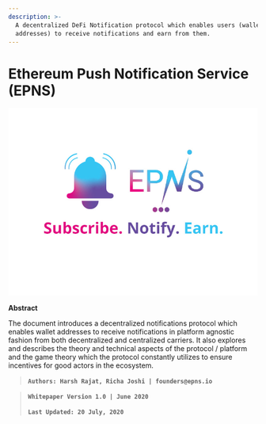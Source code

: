 ```yaml
---
description: >-
  A decentralized DeFi Notification protocol which enables users (wallet
  addresses) to receive notifications and earn from them.
---
```


# Ethereum Push Notification Service \(EPNS\)

![](.gitbook/assets/logofulltaglinesquarsmall.jpg)

**Abstract**

The document introduces a decentralized notifications protocol which enables wallet addresses to receive notifications in platform agnostic fashion from both decentralized and centralized carriers. It also explores and describes the theory and technical aspects of the protocol / platform and the game theory which the protocol constantly utilizes to ensure incentives for good actors in the ecosystem.

> **`Authors: Harsh Rajat, Richa Joshi | founders@epns.io`**

> **`Whitepaper Version 1.0 | June 2020`**
>
> **`Last Updated: 20 July, 2020`**

